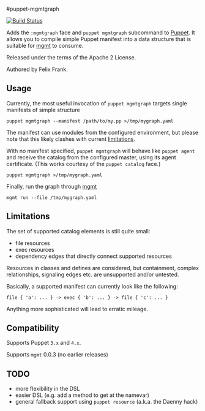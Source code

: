 #puppet-mgmtgraph

[![Build Status](https://travis-ci.org/ffrank/puppet-mgmtgraph.png)](https://travis-ci.org/ffrank/puppet-mgmtgraph)

Adds the `:mgmtgraph` face and `puppet mgmtgraph` subcommand to [Puppet](https://github.com/puppetlabs/puppet).
It allows you to compile simple Puppet manifest into a data structure that is
suitable for [mgmt](https://github.com/purpleidea/mgmt/) to consume.

Released under the terms of the Apache 2 License.

Authored by Felix Frank.

## Usage

Currently, the most useful invocation of `puppet mgmtgraph` targets single manifests of simple structure

    puppet mgmtgraph --manifest /path/to/my.pp >/tmp/mygraph.yaml

The manifest can use modules from the configured environment, but please note that this likely clashes with current
[limitations](#limitations).

With no manifest specified, `puppet mgmtgraph` will behave like `puppet agent` and receive
the catalog from the configured master, using its agent certificate. (This works courtesy
of the `puppet catalog` face.)

    puppet mgmtgraph >/tmp/mygraph.yaml

Finally, run the graph through [mgmt](https://github.com/purpleidea/mgmt/)

    mgmt run --file /tmp/mygraph.yaml

## Limitations

The set of supported catalog elements is still quite small:

 * file resources
 * exec resources
 * dependency edges that directly connect supported resources

Resources in classes and defines are considered, but containment, complex relationships, signaling edges etc.
are unsupported and/or untested.

Basically, a supported manifest can currently look like the following:

    file { 'a': ... } -> exec { 'b': ... } -> file { 'c': ... }

Anything more sophisticated will lead to erratic mileage.

## Compatibility

Supports Puppet `3.x` and `4.x`.

Supports `mgmt` 0.0.3 (no earlier releases)

## TODO

* more flexibility in the DSL
* easier DSL (e.g. add a method to get at the namevar)
* general fallback support using `puppet resource` (a.k.a. the Daenny hack)
